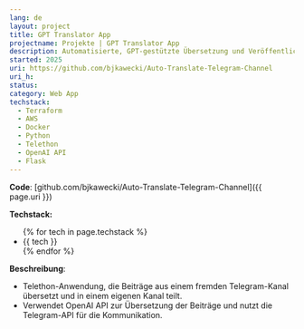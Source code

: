```yaml
---
lang: de
layout: project
title: GPT Translator App
projectname: Projekte | GPT Translator App
description: Automatisierte, GPT-gestützte Übersetzung und Veröffentlichung von Inhalten in Telegram-Kanälen.
started: 2025
uri: https://github.com/bjkawecki/Auto-Translate-Telegram-Channel
uri_h:
status:
category: Web App
techstack:
  - Terraform
  - AWS
  - Docker
  - Python
  - Telethon
  - OpenAI API
  - Flask
---
```


**Code**: [github.com/bjkawecki/Auto-Translate-Telegram-Channel]({{ page.uri }})

**Techstack:**

<ul>
{% for tech in page.techstack %}
<li>{{ tech }}</li>
{% endfor %}
</ul>

**Beschreibung**:

- Telethon-Anwendung, die Beiträge aus einem fremden Telegram-Kanal übersetzt und in einem eigenen Kanal teilt.
- Verwendet OpenAI API zur Übersetzung der Beiträge und nutzt die Telegram-API für die Kommunikation.
